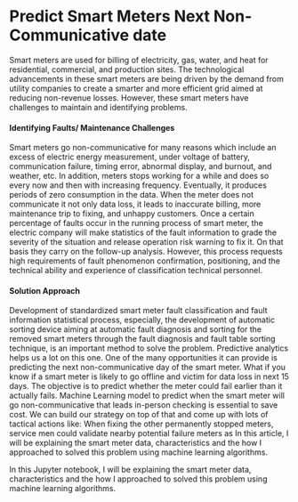 # Predict Smart Meters Next Non-Communicative date

Smart meters are used for billing of electricity, gas, water, and heat for residential, commercial, and production sites. The technological advancements in these smart meters are being driven by the demand from utility companies to create a smarter and more efficient grid aimed at reducing non-revenue losses. However, these smart meters have challenges to maintain and identifying problems.
#### Identifying Faults/ Maintenance Challenges
Smart meters go non-communicative for many reasons which include an excess of electric energy measurement, under voltage of battery, communication failure, timing error, abnormal display, and burnout, and weather, etc.  In addition, meters stops working for a while and does so every now and then with increasing frequency. Eventually, it produces periods of zero consumption in the data. When the meter does not communicate it not only data loss, it leads to inaccurate billing, more maintenance trip to fixing, and unhappy customers.
Once a certain percentage of faults occur in the running process of smart meter, the electric company will make statistics of the fault information to grade the severity of the situation and release operation risk warning to fix it. On that basis they carry on the follow-up analysis. However, this process requests high requirements of fault phenomenon confirmation, positioning, and the technical ability and experience of classification technical personnel.
#### Solution Approach
Development of standardized smart meter fault classification and fault information statistical process, especially, the development of automatic sorting device aiming at automatic fault diagnosis and sorting for the removed smart meters through the fault diagnosis and fault table sorting technique, is an important method to solve the problem. 
Predictive analytics helps us a lot on this one. One of the many opportunities it can provide is predicting the next non-communicative day of the smart meter. What if you know if a smart meter is likely to go offline and victim for data loss in next 15 days.  The objective is to predict whether the meter could fail earlier than it actually fails. Machine Learning model to predict when the smart meter will go non-communicative that leads in-person checking is essential to save cost. 
We can build our strategy on top of that and come up with lots of tactical actions like: When fixing the other permanently stopped meters, service men could validate nearby potential failure meters as
In this article, I will be explaining the smart meter data, characteristics and the how I approached to solved this problem using machine learning algorithms.

In this Jupyter notebook, I will be explaining the smart meter data, characteristics and the how I approached to solved this problem using machine learning algorithms.






